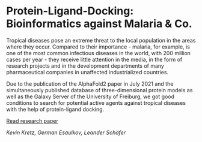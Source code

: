 # Protein-Ligand-Docking: Bioinformatics against Malaria & Co.

Tropical diseases pose an extreme threat to the local population in the areas where they occur. Compared to their importance - malaria, for example, is one of the most common infectious diseases in the world, with 200 million cases per year - they receive little attention in the media, in the form of research projects and in the development departments of many pharmaceutical companies in unaffected industrialized countries.

Due to the publication of the AlphaFold2 paper in July 2021 and the simultaneously published database of three-dimensional protein models as well as the Galaxy Server of the University of Freiburg, we got good conditions to search for potential active agents against tropical diseases with the help of protein-ligand docking.

[Read research paper](<https://cdn.thekevinkretz.com/Jugend forscht 2022 - Protein-Liganden-Docking - Schriftliche Arbeit - Kevin Kretz, German Esaulkov, Leander Schäfer.pdf>)

_Kevin Kretz, German Esaulkov, Leander Schäfer_
